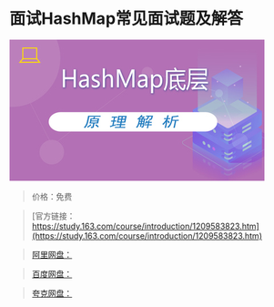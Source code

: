 # 面试HashMap常见面试题及解答

![img](../../../assets/study163/free/5cbc26a7a0004a7994fb0b788d158d24.jpg)

> 价格：免费

> [官方链接：https://study.163.com/course/introduction/1209583823.htm](https://study.163.com/course/introduction/1209583823.htm)

> [阿里网盘：]()

> [百度网盘：]()

> [夸克网盘：]()

